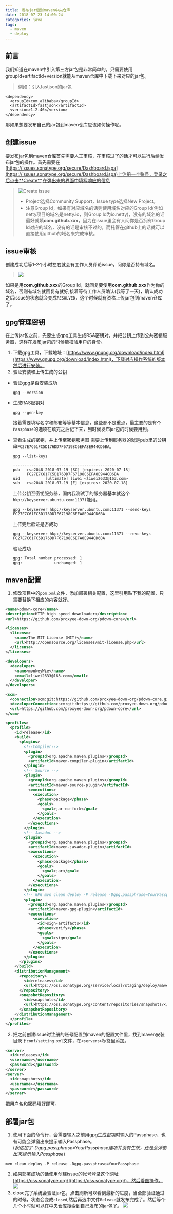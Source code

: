 ```yaml
---
title: 发布jar包到maven中央仓库
date: 2018-07-23 14:00:24
categories: java
tags:
  - maven
  - deploy
---
```

## 前言
我们知道在maven中引入第三方jar包是非常简单的，只需要使用groupId+artifactId+version就能从maven仓库中下载下来对应的jar包。
>例如：引入fastjson的jar包
```
<dependency>
  <groupId>com.alibaba</groupId>
  <artifactId>fastjson</artifactId>
  <version>1.2.46</version>
</dependency>
```
那如果想要发布自己的jar包到maven仓库应该如何操作呢。

## 创建issue
要发布jar包到maven仓库首先需要人工审核，在审核过了的话才可以进行后续发布jar包的操作。首先需要在[https://issues.sonatype.org/secure/Dashboard.jspa](https://issues.sonatype.org/secure/Dashboard.jspa)上注册一个账号，登录之后点击**Create**,在弹出来的界面中填写响应的信息
>![Create issue](publish-jar-to-maven/1532326564463.png)
>- Project选择Community Support，Issue type选择New Project。
>- 注意Group Id，如果有对应域名的话则使用域名对应的Group Id(例如netty项目的域名是netty.io，则Group Id为io.netty)，没有的域名的话最好就填**com.github.xxx**，因为在issue里会有人问你是否拥有Group Id对应的域名，没有的话是审核不过的，而托管在github上的话就可以直接使用github的域名来完成审核。

## issue审核
创建成功后等1-2个小时左右就会有工作人员评论issue，问你是否持有域名。
>![](publish-jar-to-maven/1532332576577.png)

如果是用**com.github.xxx**的Group Id，就回复要使用**com.github.xxx**作为你的域名，否则有域名就回复有就好,接着等待工作人员确认(我等了一天)，确认成功之后issue的状态就会变成`RESOLVED`，这个时候就有资格上传jar包到maven仓库了。

## gpg管理密钥
在上传jar包之前，先要生成gpg工具生成RSA密钥对，并把公钥上传到公共密钥服务器，这样在发布jar包的时候能校验用户的身份。
1. 下载gpg工具，下载地址：[https://www.gnupg.org/download/index.html](https://www.gnupg.org/download/index.html)，下载对应操作系统的版本然后进行安装。
2. 验证安装和上传生成的公钥
  * 验证gpg是否安装成功
    ```
    gpg --version
    ```

  * 生成RAS密钥对
    ```
    gpg --gen-key
    ```
    接着需要填写名字和邮箱等等基本信息，这些都不是重点，最主要的是有个`Passphase`的选项在填完之后记下来，到时候发布jar包的时候要用到。

  * 查看生成的密钥，并上传至密钥服务器
    需要上传到服务器的就是pub里的公钥串`FC27E7C61FC5D176DD7F67198C6EFA8E944CD6BA`。
    ```
    gpg --list-keys
    ```
    ```
    ----------------------------------------------
    pub   rsa2048 2018-07-19 [SC] [expires: 2020-07-18]
          FC27E7C61FC5D176DD7F67198C6EFA8E944CD6BA
    uid           [ultimate] liwei <liwei2633@163.com>
    sub   rsa2048 2018-07-19 [E] [expires: 2020-07-18]
    ```
    上传公钥至密钥服务器，国内我测试了的服务器基本就这个`hkp://keyserver.ubuntu.com:11371`能用。
    ```
    gpg --keyserver hkp://keyserver.ubuntu.com:11371 --send-keys FC27E7C61FC5D176DD7F67198C6EFA8E944CD6BA
    ```
    上传完后验证是否成功
    ```
    gpg --keyserver hkp://keyserver.ubuntu.com:11371 --revc-keys FC27E7C61FC5D176DD7F67198C6EFA8E944CD6BA
    ```
    验证成功
    ```
    gpg: Total number processed: 1
    gpg:              unchanged: 1
    ```

## maven配置
1. 修改项目中的`pom.xml`文件，添加部署相关配置，这里引用贴下我的配置，只需要替换下相应的内容就好。
  ```xml
  <name>pdown-core</name>
  <description>HTTP high speed downloader</description>
  <url>https://github.com/proxyee-down-org/pdown-core</url>

  <licenses>
    <license>
      <name>The MIT License (MIT)</name>
      <url>http://opensource.org/licenses/mit-license.php</url>
    </license>
  </licenses>

  <developers>
    <developer>
      <name>monkeyWie</name>
      <email>liwei2633@163.com</email>
    </developer>
  </developers>

  <scm>
    <connection>scm:git:https://github.com/proxyee-down-org/pdown-core.git</connection>
    <developerConnection>scm:git:https://github.com/proxyee-down-org/pdown-core.git</developerConnection>
    <url>https://github.com/proxyee-down-org/pdown-core</url>
  </scm>

  <profiles>
    <profile>
      <id>release</id>
      <build>
        <plugins>
          <!--Compiler-->
          <plugin>
            <groupId>org.apache.maven.plugins</groupId>
            <artifactId>maven-compiler-plugin</artifactId>
          </plugin>
          <!-- Source -->
          <plugin>
            <groupId>org.apache.maven.plugins</groupId>
            <artifactId>maven-source-plugin</artifactId>
            <executions>
              <execution>
                <phase>package</phase>
                <goals>
                  <goal>jar-no-fork</goal>
                </goals>
              </execution>
            </executions>
          </plugin>
          <!-- Javadoc -->
          <plugin>
            <groupId>org.apache.maven.plugins</groupId>
            <artifactId>maven-javadoc-plugin</artifactId>
            <executions>
              <execution>
                <phase>package</phase>
                <goals>
                  <goal>jar</goal>
                </goals>
              </execution>
            </executions>
          </plugin>
          <!-- GPG mvn clean deploy -P release -Dgpg.passphrase=YourPassphase-->
          <plugin>
            <groupId>org.apache.maven.plugins</groupId>
            <artifactId>maven-gpg-plugin</artifactId>
            <executions>
              <execution>
                <id>sign-artifacts</id>
                <phase>verify</phase>
                <goals>
                  <goal>sign</goal>
                </goals>
              </execution>
            </executions>
          </plugin>
        </plugins>
      </build>
      <distributionManagement>
        <repository>
          <id>releases</id>
          <url>https://oss.sonatype.org/service/local/staging/deploy/maven2/</url>
        </repository>
        <snapshotRepository>
          <id>snapshots</id>
          <url>https://oss.sonatype.org/content/repositories/snapshots/</url>
        </snapshotRepository>
      </distributionManagement>
    </profile>
  </profiles>
  ```
2. 把之前创建issue时注册的账号配置到maven的配置文件里，找到maven安装目录下`conf/setting.xml`文件，在`<servers>`标签里添加。
  ```xml
  <server>
    <id>releases</id>
    <username></username>
    <password></password>
  </server>
  <server>
    <id>snapshots</id>
    <username></username>
    <password></password>
  </server>
  ```
把用户名和密码填好即可。

## 部署jar包
1. 使用下面的命令行，会需要输入之前用gpg生成密钥时输入的Passphase，也有可能会弹窗出来提示输入Passphase。  
(*我这加了-Dgpg.passphrase=YourPassphase选项并没有生效，还是会弹窗出来提示输入Passphase*)
  ```
  mvn clean deploy -P release -Dgpg.passphrase=YourPassphase
  ```
2. 如果部署成功的话使用创建issue的帐号登录这个网址[https://oss.sonatype.org/](https://oss.sonatype.org/)，然后看图操作。
  ![](publish-jar-to-maven/1532339455164.png)
3. close完了系统会验证jar包，点击刷新可以看到最新的进度，当全部验证通过的时候，状态会变成`closed`,然后再选中文件`Release`就发布完成了。然后等个几个小时就可以在中央仓库搜索到自己发布的jar包了。
  ![](publish-jar-to-maven/1532339866124.png)
